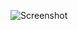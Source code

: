 ![Screenshot](https://raw.githubusercontent.com/Cryakl/Ultimate-RAT-Collection/refs/heads/main/Undetected/Undetected%203.1/Screenshot.png)
